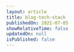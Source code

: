 ```yaml
---
layout: article
title: blog-tech-stack
publishedOn: 2021-07-05
showRelativeTime: false
updatedOn: null
isPublished: false
---
```


[comment]: # "README: Edit the title of your post. Set `isPublished` to true whenever you're ready to publish. Don't forget to commit + push to your git repo."

